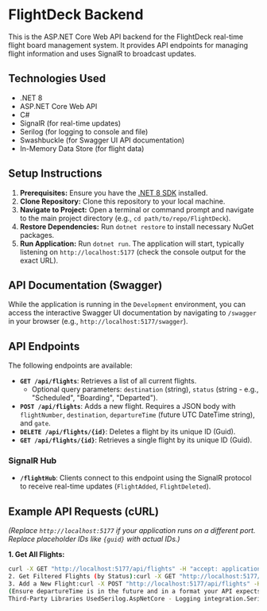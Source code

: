 # FlightDeck Backend

This is the ASP.NET Core Web API backend for the FlightDeck real-time flight board management system. It provides API endpoints for managing flight information and uses SignalR to broadcast updates.

## Technologies Used

* .NET 8
* ASP.NET Core Web API
* C#
* SignalR (for real-time updates)
* Serilog (for logging to console and file)
* Swashbuckle (for Swagger UI API documentation)
* In-Memory Data Store (for flight data)

## Setup Instructions

1.  **Prerequisites:** Ensure you have the [.NET 8 SDK](https://dotnet.microsoft.com/download/dotnet/8.0) installed.
2.  **Clone Repository:** Clone this repository to your local machine.
3.  **Navigate to Project:** Open a terminal or command prompt and navigate to the main project directory (e.g., `cd path/to/repo/FlightDeck`).
4.  **Restore Dependencies:** Run `dotnet restore` to install necessary NuGet packages.
5.  **Run Application:** Run `dotnet run`. The application will start, typically listening on `http://localhost:5177` (check the console output for the exact URL).

## API Documentation (Swagger)

While the application is running in the `Development` environment, you can access the interactive Swagger UI documentation by navigating to `/swagger` in your browser (e.g., `http://localhost:5177/swagger`).

## API Endpoints

The following endpoints are available:

* **`GET /api/flights`**: Retrieves a list of all current flights.
    * Optional query parameters: `destination` (string), `status` (string - e.g., "Scheduled", "Boarding", "Departed").
* **`POST /api/flights`**: Adds a new flight. Requires a JSON body with `flightNumber`, `destination`, `departureTime` (future UTC DateTime string), and `gate`.
* **`DELETE /api/flights/{id}`**: Deletes a flight by its unique ID (Guid).
* **`GET /api/flights/{id}`**: Retrieves a single flight by its unique ID (Guid).

### SignalR Hub

* **`/flightHub`**: Clients connect to this endpoint using the SignalR protocol to receive real-time updates (`FlightAdded`, `FlightDeleted`).

## Example API Requests (cURL)

*(Replace `http://localhost:5177` if your application runs on a different port. Replace placeholder IDs like `{guid}` with actual IDs.)*

**1. Get All Flights:**

```bash
curl -X GET "http://localhost:5177/api/flights" -H "accept: application/json"
2. Get Filtered Flights (by Status):curl -X GET "http://localhost:5177/api/flights?status=Scheduled" -H "accept: application/json"
3. Add a New Flight:curl -X POST "http://localhost:5177/api/flights" -H "accept: application/json" -H "Content-Type: application/json" -d "{\"flightNumber\":\"AA100\",\"destination\":\"New York\",\"departureTime\":\"2025-12-01T10:00:00Z\",\"gate\":\"B5\"}"
(Ensure departureTime is in the future and in a format your API expects, likely ISO 8601 UTC 'Z')4. Delete a Flight (replace {guid} with an actual ID):curl -X DELETE "http://localhost:5177/api/flights/{guid}" -H "accept: */*"
Third-Party Libraries UsedSerilog.AspNetCore - Logging integration.Serilog.Sinks.File - Logging to files.Swashbuckle.AspNetCore - Swagger/OpenAPI generation and UI.Microsoft.AspNetCore.SignalR - Real-